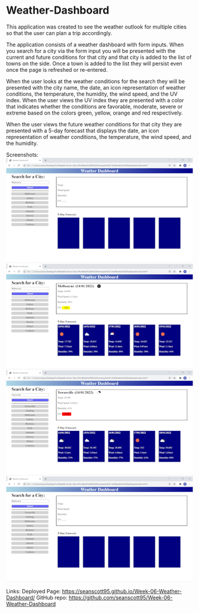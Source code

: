 # Weather-Dashboard

This application was created to see the weather outlook for multiple cities so that the user can plan a trip accordingly.

The application consists of a weather dashboard with form inputs. When you search for a city via the form input you will be presented with the current and future conditions for that city and that city is added to the list of towns on the side. Once a town is added to the list they will persist even once the page is refreshed or re-entered.

When the user looks at the weather conditions for the search they will be presented with the city name, the date, an icon representation of weather conditions, the temperature, the humidity, the wind speed, and the UV index. When the user views the UV index they are presented with a color that indicates whether the conditions are favorable, moderate, severe or extreme based on the colors green, yellow, orange and red respectively.

When the user views the future weather conditions for that city they are presented with a 5-day forecast that displays the date, an icon representation of weather conditions, the temperature, the wind speed, and the humidity.

Screenshots:
![First screenshot showing what the page looks like once opened.](./assets/Weather-Dashboard-1.png)
![Second screenshot showing what the page looks like after the top list item being Melbourne was clicked.](./assets/Weather-Dashboard-2.png)
![Third screenshot showing what the page looks like after Townsville is searched.](./assets/Weather-Dashboard-3.png)
![Fourth screenshot showing what the page looks like after being refreshed, the previous searches Geelong and Townsville remain on the list.](./assets/Weather-Dashboard-4.png)

Links:
Deployed Page: https://seanscott95.github.io/Week-06-Weather-Dashboard/
GitHub repo: https://github.com/seanscott95/Week-06-Weather-Dashboard
